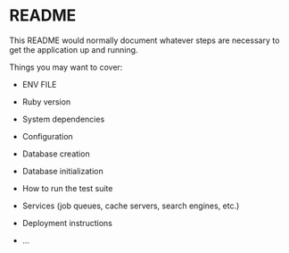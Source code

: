 # README

This README would normally document whatever steps are necessary to get the
application up and running.

Things you may want to cover:

* ENV FILE

* Ruby version

* System dependencies

* Configuration

* Database creation

* Database initialization

* How to run the test suite

* Services (job queues, cache servers, search engines, etc.)

* Deployment instructions

* ...
